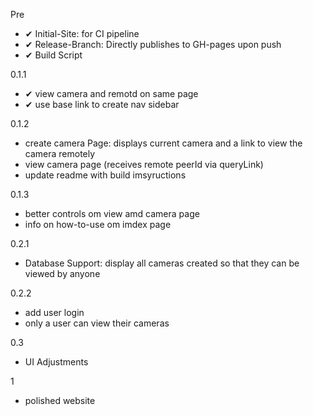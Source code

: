 Pre
- ✔ Initial-Site: for CI pipeline
- ✔  Release-Branch: Directly publishes to GH-pages upon push
- ✔ Build Script

0.1.1
- ✔ view camera and remotd on same page
- ✔ use base link to create nav sidebar

0.1.2

- create camera Page: displays current camera and a link to view the camera remotely
- view camera page (receives remote peerId via queryLink)
- update readme with build imsyructions

0.1.3

- better controls om view amd camera page
- info on how-to-use om imdex page

0.2.1
- Database Support: display all cameras created so that they can be viewed by anyone

0.2.2
- add user login
- only a user can view their cameras

0.3
- UI Adjustments

1
- polished website
